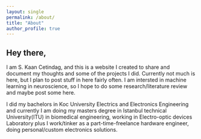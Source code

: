 ```yaml
---
layout: single
permalink: /about/
title: "About"
author_profile: true
---
```


## Hey there,

I am S. Kaan Cetindag, and this is a website I created to share and document my thoughts and some of the projects I did. Currently not much is here, but I plan to post stuff in here fairly often. I am intersted in machine learning in neuroscience, so I hope to do some research/literature review and maybe post some here. 

I did my bachelors in Koc University Electrics and Electronics Engineering and currently I am doing my masters degree in Istanbul technical University(ITU) in biomedical engineering, working in Electro-optic devices Laboratory plus I work/tinker as a part-time-freelance hardware engineer, doing personal/custom electronics solutions.
